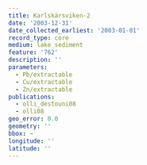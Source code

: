 ```yaml
---
title: Karlskärsviken-2
date: '2003-12-31'
date_collected_earliest: '2003-01-01'
record_type: core
medium: lake_sediment
feature: '762'
description: ''
parameters:
  - Pb/extractable
  - Cu/extractable
  - Zn/extractable
publications:
  - olli_destouni08
  - olli08
geo_error: 0.0
geometry: ''
bbox: ~
longitude: ''
latitude: ''
---
```

